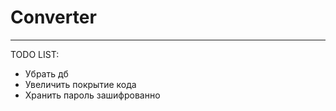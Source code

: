 # Converter
-----------
TODO LIST:

- Убрать дб
- Увеличить покрытие кода
- Хранить пароль зашифрованно

